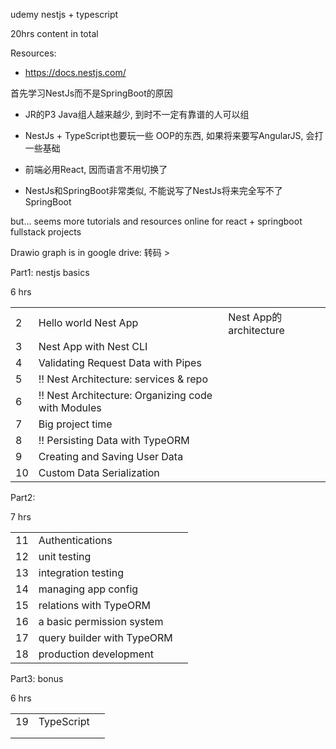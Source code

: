 udemy nestjs + typescript 

20hrs content in total



Resources:

+ https://docs.nestjs.com/



首先学习NestJs而不是SpringBoot的原因

+ JR的P3 Java组人越来越少, 到时不一定有靠谱的人可以组
+ NestJs + TypeScript也要玩一些 OOP的东西, 如果将来要写AngularJS, 会打一些基础
+ 前端必用React, 因而语言不用切换了

+ NestJs和SpringBoot非常类似, 不能说写了NestJs将来完全写不了SpringBoot

but... seems more tutorials and resources online for react + springboot fullstack projects





Drawio graph is in google drive: 转码 > 



Part1: nestjs basics

6 hrs

|      |                                                            |                        |
| ---- | ---------------------------------------------------------- | ---------------------- |
| 2    | Hello world Nest App                                       | Nest App的architecture |
| 3    | Nest App with Nest CLI                                     |                        |
| 4    | Validating Request Data with Pipes                         |                        |
| 5    | :bangbang: Nest Architecture: services & repo              |                        |
| 6    | :bangbang: Nest Architecture: Organizing code with Modules |                        |
| 7    | Big project time                                           |                        |
| 8    | :bangbang: Persisting Data with TypeORM                    |                        |
| 9    | Creating and Saving User Data                              |                        |
| 10   | Custom Data Serialization                                  |                        |



Part2:

7 hrs

|      |                            |      |
| ---- | -------------------------- | ---- |
| 11   | Authentications            |      |
| 12   | unit testing               |      |
| 13   | integration testing        |      |
| 14   | managing app config        |      |
| 15   | relations with TypeORM     |      |
| 16   | a basic permission system  |      |
| 17   | query builder with TypeORM |      |
| 18   | production development     |      |



Part3: bonus

6 hrs

|      |            |      |
| ---- | ---------- | ---- |
| 19   | TypeScript |      |
|      |            |      |
|      |            |      |

